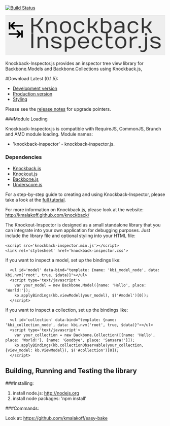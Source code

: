 [![Build Status](https://secure.travis-ci.org/kmalakoff/knockback-inspector.png)](http://travis-ci.org/kmalakoff/knockback-inspector)

![logo](https://github.com/kmalakoff/knockback-inspector/raw/master/media/logo.png)

Knockback-Inspector.js provides an inspector tree view library for Backbone.Models and Backbone.Collections using Knockback.js,

#Download Latest (0.1.5):

* [Development version](https://raw.github.com/kmalakoff/knockback-inspector/0.1.5/knockback-inspector.js)
* [Production version](https://raw.github.com/kmalakoff/knockback-inspector/0.1.5/knockback-inspector.min.js)
* [Styling](http://cloud.github.com/downloads/kmalakoff/knockback-inspector/knockback-inspector.css)

Please see the [release notes](https://github.com/kmalakoff/knockback-inspector/blob/master/RELEASE_NOTES.md) for upgrade pointers.

###Module Loading

Knockback-Inspector.js is compatible with RequireJS, CommonJS, Brunch and AMD module loading. Module names:

* 'knockback-inspector' - knockback-inspector.js.

### Dependencies

* [Knockback.js](http://kmalakoff.github.com/knockback/)
* [Knockout.js](https://github.com/SteveSanderson/knockout/downloads/)
* [Backbone.js](http://documentcloud.github.com/backbone/)
* [Underscore.js](http://documentcloud.github.com/underscore/)


For a step-by-step guide to creating and using Knockback-Inspector, please take a look at the [full tutorial](http://kmalakoff.github.com/knockback/tutorial_knockback_inspector.html
).

For more information on Knockback.js, please look at the website: http://kmalakoff.github.com/knockback/

The Knockout-Inspector is designed as a small standalone library that you can integrate into your own application for debugging purposes. Just include the library file and optional styling into your HTML file:

```
<script src='knockback-inspector.min.js'></script>
<link rel='stylesheet' href='knockback-inspector.css'>
```

If you want to inspect a model, set up the bindings like:

````
  <ul id='model' data-bind="template: {name: 'kbi_model_node', data: kbi.nvm('root', true, $data)}"></ul>
  <script type='text/javascript'>
    var your_model = new Backbone.Model({name: 'Hello', place: 'World!'});
    ko.applyBindings(kb.viewModel(your_model), $('#model')[0]);
  </script>
````

If you want to inspect a collection, set up the bindings like:

````
  <ul id='collection' data-bind="template: {name: 'kbi_collection_node', data: kbi.nvm('root', true, $data)}"></ul>
  <script type='text/javascript'>
    var your_collection = new Backbone.Collection([{name: 'Hello', place: 'World!'}, {name: 'Goodbye', place: 'Samsara!'}]);
    ko.applyBindings(kb.collectionObservable(your_collection, {view_model: kb.ViewModel}), $('#collection')[0]);
  </script>
````


Building, Running and Testing the library
-----------------------

###Installing:

1. install node.js: http://nodejs.org
2. install node packages: 'npm install'

###Commands:

Look at: https://github.com/kmalakoff/easy-bake